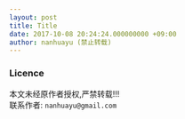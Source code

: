 ```yaml
---
layout: post
title: Title
date: 2017-10-08 20:24:24.000000000 +09:00
author: nanhuayu (禁止转载)
---
```


### Licence

本文未经原作者授权,严禁转载!!!   
联系作者: `nanhuayu@gmail.com`
